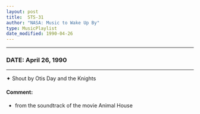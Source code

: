 ```yaml
---
layout: post
title:  STS-31
author: "NASA: Music to Wake Up By"
type: MusicPlaylist
date_modified: 1990-04-26
---
```


----
### DATE: April 26, 1990
----
✦ Shout by Otis Day and the Knights

#### Comment:
* from the soundtrack of the movie Animal House
